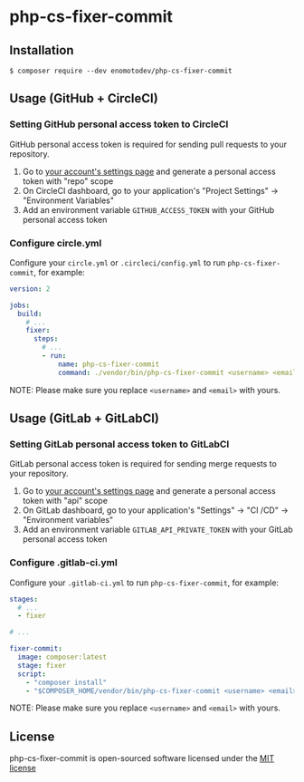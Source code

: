 # php-cs-fixer-commit

## Installation

```
$ composer require --dev enomotodev/php-cs-fixer-commit
```

## Usage (GitHub + CircleCI)

### Setting GitHub personal access token to CircleCI

GitHub personal access token is required for sending pull requests to your repository.

1. Go to [your account's settings page](https://github.com/settings/tokens) and generate a personal access token with "repo" scope
1. On CircleCI dashboard, go to your application's "Project Settings" -> "Environment Variables"
1. Add an environment variable `GITHUB_ACCESS_TOKEN` with your GitHub personal access token

### Configure circle.yml

Configure your `circle.yml` or `.circleci/config.yml` to run `php-cs-fixer-commit`, for example:

```yaml
version: 2

jobs:
  build:
    # ...
    fixer:
      steps:
        # ...
        - run:
            name: php-cs-fixer-commit
            command: ./vendor/bin/php-cs-fixer-commit <username> <email>
```

NOTE: Please make sure you replace `<username>` and `<email>` with yours.

## Usage (GitLab + GitLabCI)

### Setting GitLab personal access token to GitLabCI

GitLab personal access token is required for sending merge requests to your repository.

1. Go to [your account's settings page](https://gitlab.com/profile/personal_access_tokens) and generate a personal access token with "api" scope
1. On GitLab dashboard, go to your application's "Settings" -> "CI /CD" -> "Environment variables"
1. Add an environment variable `GITLAB_API_PRIVATE_TOKEN` with your GitLab personal access token

### Configure .gitlab-ci.yml

Configure your `.gitlab-ci.yml` to run `php-cs-fixer-commit`, for example:

```yaml
stages:
  # ...
  - fixer

# ...

fixer-commit:
  image: composer:latest
  stage: fixer
  script:
    - "composer install"
    - "$COMPOSER_HOME/vendor/bin/php-cs-fixer-commit <username> <email>"
```

NOTE: Please make sure you replace `<username>` and `<email>` with yours.

## License

php-cs-fixer-commit is open-sourced software licensed under the [MIT license](http://opensource.org/licenses/MIT)
